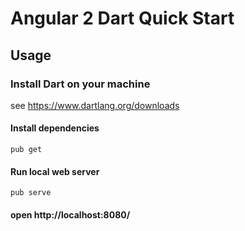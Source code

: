 # Angular 2 Dart Quick Start

## Usage

### Install Dart on your machine
see https://www.dartlang.org/downloads

#### Install dependencies
`pub get`

#### Run local web server
`pub serve`

#### open http://localhost:8080/
